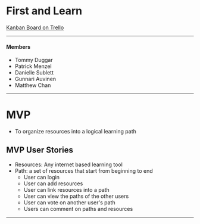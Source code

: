 # First and Learn
[Kanban Board on Trello](https://trello.com/b/jTBSxwLD/first-and-learn)

--------------------------------------------------------------------------------------------------------

#### Members
  - Tommy Duggar
  - Patrick Menzel
  - Danielle Sublett
  - Gunnari Auvinen
  - Matthew Chan

--------------------------------------------------------------------------------------------------------

# MVP
  - To organize resources into a logical learning path  

## MVP User Stories    
  * Resources: Any internet based learning tool  
  * Path: a set of resources that start from beginning to end  
    - User can login
    - User can add resources
    - User can link resources into a path
    - User can view the paths of the other users
    - User can vote on another user's path
    - Users can comment on paths and resources

---------------------------------------------------------------------------------------------------------